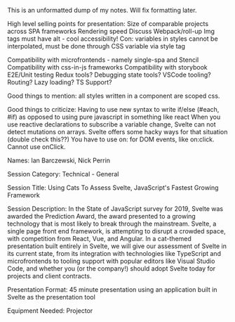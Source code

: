 This is an unformatted dump of my notes. Will fix formatting later.

High level selling points for presentation:
Size of comparable projects across SPA frameworks
Rendering speed
Discuss Webpack/roll-up
Img tags must have alt - cool accessibility!
Con: variables in styles cannot be interpolated, must be done through CSS variable via style tag

Compatibility with microfrontends - namely single-spa and Stencil
Compatibility with css-in-js frameworks
Compatibility with storybook
E2E/Unit testing
Redux tools?
Debugging state tools?
VSCode tooling?
Routing?
Lazy loading?
TS Support?

Good things to mention:
all styles written in a component are scoped css.

Good things to criticize:
Having to use new syntax to write if/else (#each, #if) as opposed to using pure javascript in something like react
When you use reactive declarations to subscribe a variable change, Svelte can not detect mutations on arrays. Svelte offers some hacky ways for that situation (double check this??)
You have to use on: for DOM events, like on:click. Cannot use onClick.

Names: Ian Barczewski, Nick Perrin

Session Category: Technical - General

Session Title: Using Cats To Assess Svelte, JavaScript's Fastest Growing Framework

Session Description: In the State of JavaScript survey for 2019, Svelte was awarded the Prediction Award, the award presented to a growing technology that is most likely to break through the mainstream. Svelte, a single page front end framework, is attempting to disrupt a crowded space, with competition from React, Vue, and Angular. In a cat-themed presentation built entirely in Svelte, we will give our assessment of Svelte in its current state, from its integration with technologies like TypeScript and microfrontends to tooling support with popular editors like Visual Studio Code, and whether you (or the company!) should adopt Svelte today for projects and client contracts. 

Presentation Format: 45 minute presentation using an application built in Svelte as the presentation tool

Equipment Needed: Projector


